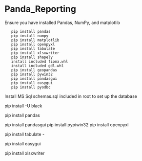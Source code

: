 # Panda_Reporting

Ensure you have installed Pandas, NumPy, and matplotlib

```
   pip install pandas
   pip install numpy
   pip install matplotlib
   pip install openpyxl
   pip install tabulate
   pip install xlsxwriter
   pip install shapely
   install included fiona.whl
   install included gdl.whl
   pip install geopandas
   pip install pywin32
   pip install pandasgui
   pip install easygui
   pip install pyodbc

```

Install MS Sql
schemas.sql included in root to set up the database

pip install -U black

pip install pandas

pip install pandasgui
pip install pypiwin32
pip install openpyxl

pip install tabulate -

pip install easygui

pip install xlsxwriter
